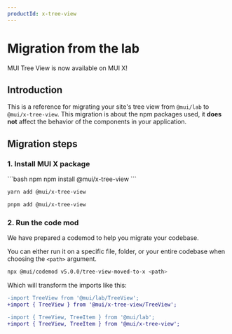 ```yaml
---
productId: x-tree-view
---
```


# Migration from the lab

<p class="description">MUI Tree View is now available on MUI X!</p>

## Introduction

This is a reference for migrating your site's tree view from `@mui/lab` to `@mui/x-tree-view`.
This migration is about the npm packages used, it **does not** affect the behavior of the components in your application.

[//]: # 'You can find why we are moving in this direction in the [announcement blog post](/blog/lab-tree-view-to-mui-x/).'

## Migration steps

### 1. Install MUI X package

<codeblock storageKey="package-manager">
```bash npm
npm install @mui/x-tree-view
```

```bash yarn
yarn add @mui/x-tree-view
```

```bash pnpm
pnpm add @mui/x-tree-view
```

</codeblock>

### 2. Run the code mod

We have prepared a codemod to help you migrate your codebase.

You can either run it on a specific file, folder, or your entire codebase when choosing the `<path>` argument.

```bash
npx @mui/codemod v5.0.0/tree-view-moved-to-x <path>
```

Which will transform the imports like this:

```diff
-import TreeView from '@mui/lab/TreeView';
+import { TreeView } from '@mui/x-tree-view/TreeView';

-import { TreeView, TreeItem } from '@mui/lab';
+import { TreeView, TreeItem } from '@mui/x-tree-view';
```
